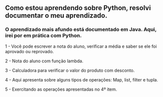 ## Como estou aprendendo sobre Python, resolvi documentar o meu aprendizado.
### O aprendizado mais afundo está documentado em Java. Aqui, irei por em prática com Python.

1 - Você pode escrever a nota do aluno, verificar a média e saber se ele foi aprovado ou reprovado.

2 - Nota do aluno com função lambda.

3 - Calculadora para verificar o valor do produto com desconto.

4 - Aqui apresenta sobre alguns tipos de operações: Map, list, filter e tupla.

5 - Exercitando as operações apresentadas no 4º item. 